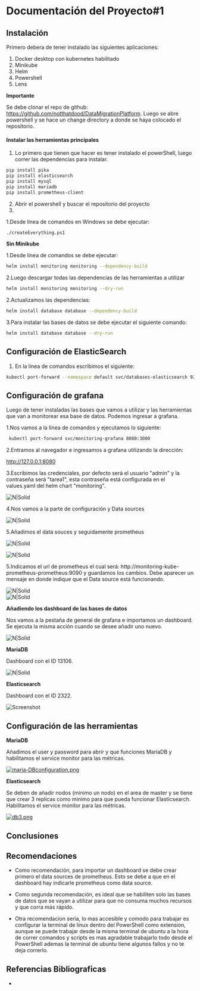 # **Documentación del Proyecto#1**

## **Instalación**

Primero debera de tener instalado las siguientes aplicaciones:
1. Docker desktop con kubernetes habilitado
2. Minikube
3. Helm
4. Powershell
5. Lens

**Importante**  

Se debe clonar el repo de github: https://github.com/notthatdood/DataMigrationPlatform.
Luego se abre powershell y se hace un change directory a donde se haya colocado el repositorio.

#### Instalar las herramientas principales
1. Lo primero que tienen que hacer es tener instalado el powerShell, luego correr las dependencias para instalar.

```sh
pip install pika
pip install elasticsearch
pip install mysql
pip install mariadb
pip install prometheus-client
```  
2. Abrir el powershell y buscar el repositorio del proyecto
3. 

1.Desde línea de comandos en Windows se debe ejecutar:
```sh
./createEverything.ps1
```  
**Sin Minikube**  

1.Desde línea de comandos se debe ejecutar:
```sh
helm install monitoring monitoring --dependency-build
```  
2.Luego descargar todas las dependencias de las herramientas a utilizar
```sh
helm install monitoring monitoring --dry-run
```  
2.Actualizamos las dependencias:  
```sh
helm install database database --dependency-build
```  
3.Para instalar las bases de datos se debe ejecutar el siguiente comando:  
```sh
helm install database database --dry-run
```
## **Configuración de ElasticSearch**
1. En la línea de comandos escribimos el siguiente:
```sh
kubectl port-forward --namespace default svc/databases-elasticsearch 9200:9200
```


## **Configuración de grafana**

Luego de tener instaladas las bases que vamos a utilizar y las herramientas que van a monitorear esa base de datos. Podemos ingresar a grafana.  

1.Nos vamos a la línea de comandos y ejecutamos lo siguiente:
```sh
 kubectl port-forward svc/monitoring-grafana 8080:3000
```  
  
2.Entramos al navegador e ingresamos a grafana utilizando la dirección:  

http://127.0.0.1:8080

3.Escribimos las credenciales, por defecto será el usuario "admin" y la contraseña será "tarea1", esta contraseña está configurada en el values.yaml del helm chart "monitoring".

![N|Solid](https://i.pinimg.com/564x/59/67/f5/5967f5e69af4fd8c478b30827091462a.jpg)  

4.Nos vamos a la parte de configuración y Data sources  

![N|Solid](https://i.pinimg.com/originals/68/c9/f3/68c9f3724b86c67ea6858e56d9ebf2d2.jpg)  

5.Añadimos el data souces y seguidamente prometheus 

![N|Solid](https://i.pinimg.com/originals/ed/bb/a7/edbba713ff4d5a96e3bf25258d59cb68.jpg)  

![N|Solid](https://i.pinimg.com/originals/04/bc/e6/04bce615e432a85d4e588fe5bf958ebc.jpg)  

5.Indicamos el url de prometheus el cual será: http://monitoring-kube-prometheus-prometheus:9090  y guardamos los cambios. Debe aparecer un mensaje en donde indique que el Data source está funcionando.

![N|Solid](https://i.pinimg.com/originals/81/aa/d7/81aad70ee0eaf0518108d06a3712dbf6.jpg)  
![N|Solid](https://i.pinimg.com/originals/ee/5a/ef/ee5aefb88578c083f766c07441381145.jpg)  

**Añadiendo los dashboard de las bases de datos**  
  
Nos vamos a la pestaña de general de grafana e importamos un dashboard. Se ejecuta la misma acción cuando se desee añadir uno nuevo.  

![N|Solid](https://i.pinimg.com/originals/b4/4d/3d/b44d3dc006c9993d9d1eb4ec2872aa48.jpg)  

**MariaDB**  

Dashboard con el ID 13106.  

![N|Solid](https://i.pinimg.com/originals/b0/cb/e6/b0cbe6abc78b767ce2433ac20562d5ba.jpg)
  
  
**Elasticsearch**  

Dashboard con el ID 2322.  

![Screenshot](https://i.pinimg.com/originals/f6/ab/21/f6ab215a41d38dd6554a3ed3ac1e7857.jpg) 

## **Configuración de las herramientas**  

**MariaDB**  

Añadimos el user y password para abrir y que funciones MariaDB y habilitamos el service monitor para las métricas.

[![maria-DBconfiguration.png](https://i.postimg.cc/SsFfgxVC/maria-DBconfiguration.png)](https://postimg.cc/7C9z6DFZ)
  
  
**Elasticsearch**  

Se deben de añadir nodos (minimo un nodo) en el area de master y se tiene que crear 3 replicas como minimo para que pueda funcionar Elasticsearch.
Habilitamos el service monitor para las métricas.

[![db3.png](https://i.postimg.cc/3wDZjvj3/db3.png)](https://postimg.cc/nsp7pMwW)
  
  

## **Conclusiones**  


  
## **Recomendaciones**  

* Como recomendación, para importar un dashboard se debe crear primero el data sources de prometheus. Esto se debe a que en el dashboard hay indicarle prometheus como data source.  

* Como segunda recomendación, es ideal que se habiliten solo las bases de datos que se vayan a utilizar para que no consuma muchos recursos y que corra más rápido.

* Otra recomendacion seria, lo mas accesible y comodo para trabajar es configurar la terminal de linux dentro del PowerShell como extension, aunque se puede trabajar desde la misma terminal de ubuntu a la hora de correr comandos y scripts es mas agradable trabajarlo todo desde el PowerShell ademas la terminal de ubuntu tiene algunos fallos y no te deja correrlo.


## **Referencias Bibliograficas**

*
